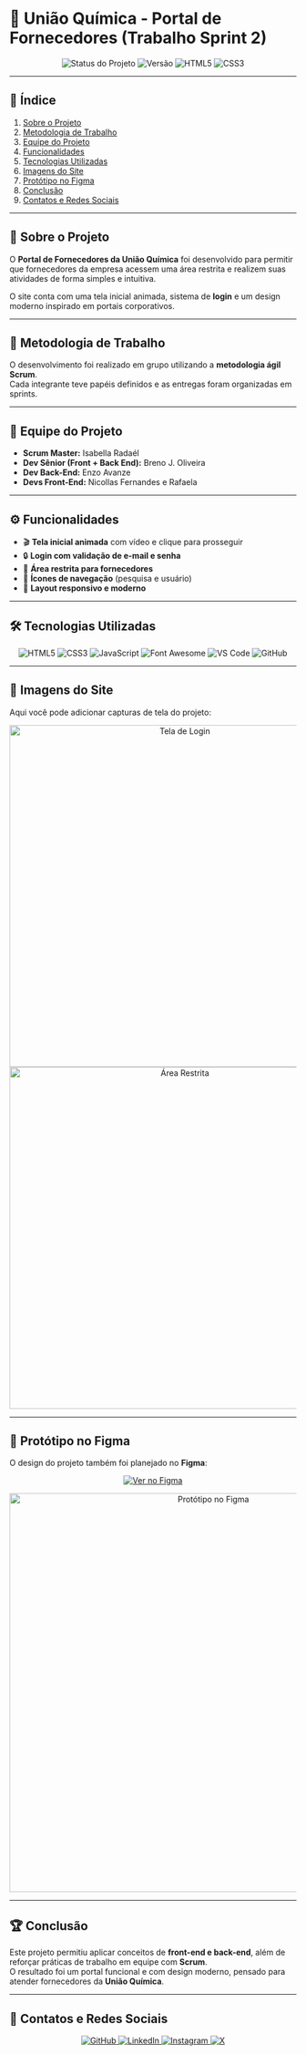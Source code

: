# 💊 União Química - Portal de Fornecedores (Trabalho Sprint 2)

<p align="center"> 
  <img src="https://img.shields.io/badge/status-em%20desenvolvimento-yellow?style=for-the-badge" alt="Status do Projeto"> 
  <img src="https://img.shields.io/badge/versão-1.0-blue?style=for-the-badge" alt="Versão"> 
  <img src="https://img.shields.io/badge/HTML5-E34F26?style=for-the-badge&logo=html5&logoColor=white" alt="HTML5"> 
  <img src="https://img.shields.io/badge/CSS3-1572B6?style=for-the-badge&logo=css3&logoColor=white" alt="CSS3"> 
</p>

---

## 📑 Índice  

1. [Sobre o Projeto](#-sobre-o-projeto)  
2. [Metodologia de Trabalho](#-metodologia-de-trabalho)  
3. [Equipe do Projeto](#-equipe-do-projeto)  
4. [Funcionalidades](#-funcionalidades)  
5. [Tecnologias Utilizadas](#-tecnologias-utilizadas)  
6. [Imagens do Site](#-imagens-do-site)  
7. [Protótipo no Figma](#-protótipo-no-figma)  
8. [Conclusão](#-conclusão)  
9. [Contatos e Redes Sociais](#-contatos-e-redes-sociais)  

---

## 🎯 Sobre o Projeto  

O **Portal de Fornecedores da União Química** foi desenvolvido para permitir que fornecedores da empresa acessem uma área restrita e realizem suas atividades de forma simples e intuitiva.  

O site conta com uma tela inicial animada, sistema de **login** e um design moderno inspirado em portais corporativos.  

---

## 📌 Metodologia de Trabalho  

O desenvolvimento foi realizado em grupo utilizando a **metodologia ágil Scrum**.  
Cada integrante teve papéis definidos e as entregas foram organizadas em sprints.  

---

## 👥 Equipe do Projeto  

- **Scrum Master:** Isabella Radaél  
- **Dev Sênior (Front + Back End):** Breno J. Oliveira  
- **Dev Back-End:** Enzo Avanze  
- **Devs Front-End:** Nicollas Fernandes e Rafaela  

---

## ⚙️ Funcionalidades  

- 🎬 **Tela inicial animada** com vídeo e clique para prosseguir  
- 🔒 **Login com validação de e-mail e senha**  
- 👤 **Área restrita para fornecedores**  
- 🔎 **Ícones de navegação** (pesquisa e usuário)  
- 🎨 **Layout responsivo e moderno**  

---

## 🛠 Tecnologias Utilizadas  

<p align="center">
  <img src="https://img.shields.io/badge/HTML5-E34F26?style=for-the-badge&logo=html5&logoColor=white" alt="HTML5">
  <img src="https://img.shields.io/badge/CSS3-1572B6?style=for-the-badge&logo=css3&logoColor=white" alt="CSS3">
  <img src="https://img.shields.io/badge/JavaScript-F7DF1E?style=for-the-badge&logo=javascript&logoColor=black" alt="JavaScript">
  <img src="https://img.shields.io/badge/FontAwesome-528DD7?style=for-the-badge&logo=fontawesome&logoColor=white" alt="Font Awesome">
  <img src="https://img.shields.io/badge/VSCode-007ACC?style=for-the-badge&logo=visualstudiocode&logoColor=white" alt="VS Code">
  <img src="https://img.shields.io/badge/GitHub-181717?style=for-the-badge&logo=github&logoColor=white" alt="GitHub">
</p>  

---

## 📸 Imagens do Site  

Aqui você pode adicionar capturas de tela do projeto:  

<p align="center">
  <img src="assets/Pictures/screenshot1.png" alt="Tela de Login" width="600px">  
  <img src="assets/Pictures/screenshot2.png" alt="Área Restrita" width="600px">  
</p>  

---

## 🎨 Protótipo no Figma  

O design do projeto também foi planejado no **Figma**:  

<p align="center">
  <a href="https://www.figma.com/design/SEU-LINK-AQUI" target="_blank">
    <img src="https://img.shields.io/badge/Ver%20no-Figma-blue?style=for-the-badge&logo=figma&logoColor=white" alt="Ver no Figma">
  </a>
</p>

<p align="center">
  <img src="assets/Pictures/figma-preview.png" alt="Protótipo no Figma" width="700px">  
</p>  

---

## 🏆 Conclusão  

Este projeto permitiu aplicar conceitos de **front-end e back-end**, além de reforçar práticas de trabalho em equipe com **Scrum**.  
O resultado foi um portal funcional e com design moderno, pensado para atender fornecedores da **União Química**.  

---

## 👤 Contatos e Redes Sociais  
<p align="center"> 
  <a href="https://github.com/Breno-J-Oliveira" target="_blank"> 
    <img src="https://img.shields.io/badge/GitHub-181717?style=for-the-badge&logo=github&logoColor=white" alt="GitHub"> 
  </a> 
  <a href="https://www.linkedin.com/in/breno-j-oliveira-672619352/" target="_blank"> 
    <img src="https://img.shields.io/badge/LinkedIn-0A66C2?style=for-the-badge&logo=linkedin&logoColor=white" alt="LinkedIn"> 
  </a> 
  <a href="https://www.instagram.com/seu-perfil" target="_blank"> 
    <img src="https://img.shields.io/badge/Instagram-E4405F?style=for-the-badge&logo=instagram&logoColor=white" alt="Instagram"> 
  </a> 
  <a href="https://x.com/seu-perfil" target="_blank"> 
    <img src="https://img.shields.io/badge/X-1DA1F2?style=for-the-badge&logo=x&logoColor=white" alt="X"> 
  </a> 
</p>  
